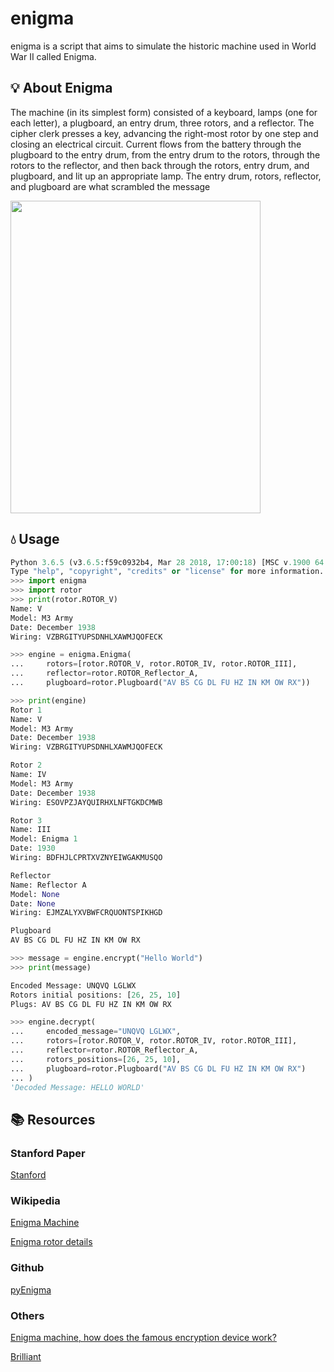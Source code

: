 # enigma

enigma is a script that aims to simulate the historic machine used in World War II called Enigma.

## 💡 About Enigma

The machine (in its simplest form) consisted of a keyboard, lamps
(one for each letter), a plugboard, an entry drum, three rotors, and
a reflector.
The cipher clerk presses a key, advancing the right-most rotor by
one step and closing an electrical circuit. Current flows from the
battery through the plugboard to the entry drum, from the entry
drum to the rotors, through the rotors to the reflector, and then
back through the rotors, entry drum, and plugboard, and lit up an
appropriate lamp.
The entry drum, rotors, reflector, and plugboard are what
scrambled the message

<img src="https://upload.wikimedia.org/wikipedia/commons/thumb/3/3e/EnigmaMachineLabeled.jpg/800px-EnigmaMachineLabeled.jpg" width="400" height="500">

## 💧 Usage 

```python
Python 3.6.5 (v3.6.5:f59c0932b4, Mar 28 2018, 17:00:18) [MSC v.1900 64 bit (AMD64)] on win32
Type "help", "copyright", "credits" or "license" for more information.
>>> import enigma
>>> import rotor
>>> print(rotor.ROTOR_V)
Name: V
Model: M3 Army
Date: December 1938
Wiring: VZBRGITYUPSDNHLXAWMJQOFECK

>>> engine = enigma.Enigma(
...     rotors=[rotor.ROTOR_V, rotor.ROTOR_IV, rotor.ROTOR_III],
...     reflector=rotor.ROTOR_Reflector_A,
...     plugboard=rotor.Plugboard("AV BS CG DL FU HZ IN KM OW RX"))

>>> print(engine)
Rotor 1
Name: V
Model: M3 Army
Date: December 1938
Wiring: VZBRGITYUPSDNHLXAWMJQOFECK

Rotor 2
Name: IV
Model: M3 Army
Date: December 1938
Wiring: ESOVPZJAYQUIRHXLNFTGKDCMWB

Rotor 3
Name: III
Model: Enigma 1
Date: 1930
Wiring: BDFHJLCPRTXVZNYEIWGAKMUSQO

Reflector
Name: Reflector A
Model: None
Date: None
Wiring: EJMZALYXVBWFCRQUONTSPIKHGD

Plugboard
AV BS CG DL FU HZ IN KM OW RX

>>> message = engine.encrypt("Hello World")
>>> print(message)

Encoded Message: UNQVQ LGLWX
Rotors initial positions: [26, 25, 10]
Plugs: AV BS CG DL FU HZ IN KM OW RX

>>> engine.decrypt(
...     encoded_message="UNQVQ LGLWX",
...     rotors=[rotor.ROTOR_V, rotor.ROTOR_IV, rotor.ROTOR_III],
...     reflector=rotor.ROTOR_Reflector_A,
...     rotors_positions=[26, 25, 10],
...     plugboard=rotor.Plugboard("AV BS CG DL FU HZ IN KM OW RX")
... )
'Decoded Message: HELLO WORLD'
```

## 📚 Resources
### Stanford Paper
[Stanford](https://web.archive.org/web/20171211191938/http://math.stanford.edu/~rmbellov/writings/enigma.pdf)
### Wikipedia
 
[Enigma Machine](https://en.wikipedia.org/wiki/Enigma_machine )

[Enigma rotor details](https://en.wikipedia.org/wiki/Enigma_rotor_details)
### Github
[pyEnigma](https://github.com/cedricbonhomme/pyEnigma)

### Others
[Enigma machine, how does the famous encryption device work?](https://dev.to/maxime1992/enigma-machine-how-does-the-famous-encryption-device-work-5aon)

[Brilliant](https://brilliant.org/wiki/enigma-machine/)
